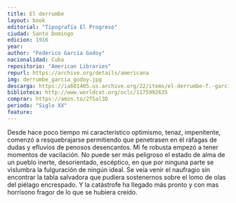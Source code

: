 ```yaml
---
title: El derrumbe
layout: book
editorial: "Tipografía El Progreso"
ciudad: Santo Domingo
edicion: 1916
year: 
author: "Federico García Godoy"
nacionalidad: Cuba
repositorio: "American Libraries"
repurl: https://archive.org/details/americana
img: derrumbe_garcia_godoy.jpg
descarga: https://ia601405.us.archive.org/22/items/el-derrumbe-f.-garcia-godoy/El%20derrumbe%20-%20F.%20Garcia%20Godoy.pdf
biblioteca: http://www.worldcat.org/oclc/1175992635
comprar: https://amzn.to/2TSal3D
periodo: "Siglo XX"
feature: 
---
```

 
Desde hace poco tiempo mi característico optimismo, tenaz, impenitente, comenzó a resquebrajarse permitiendo que penetrasen en él ráfagas de dudas y efluvios de penosos desencantos. Mi fe robusta empezó a tener momentos de vacilación. No puede ser más peligroso el estado de alma de un pueblo inerte, desorientado, escéptico, en que por ninguna parte se vislumbra la fulguración de ningún ideal. Se veía venir el naufragio sin encontrar la tabla salvadora que pudiera sostenernos sobre el lomo de olas del piélago encrespado. Y la catástrofe ha llegado más pronto y con mas horrísono fragor de lo que se hubiera creído.

